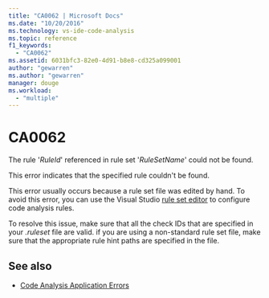 ```yaml
---
title: "CA0062 | Microsoft Docs"
ms.date: "10/20/2016"
ms.technology: vs-ide-code-analysis
ms.topic: reference
f1_keywords:
  - "CA0062"
ms.assetid: 6031bfc3-82e0-4d91-b8e8-cd325a099001
author: "gewarren"
ms.author: "gewarren"
manager: douge
ms.workload:
  - "multiple"
---
```

# CA0062

The rule '*RuleId*' referenced in rule set '*RuleSetName*' could not be found.

This error indicates that the specified rule couldn't be found.

This error usually occurs because a rule set file was edited by hand. To avoid this error, you can use the Visual Studio [rule set editor](../code-quality/working-in-the-code-analysis-rule-set-editor.md) to configure code analysis rules.

To resolve this issue, make sure that all the check IDs that are specified in your *.ruleset* file are valid. if you are using a non-standard rule set file, make sure that the appropriate rule hint paths are specified in the file.

## See also

- [Code Analysis Application Errors](../code-quality/code-analysis-application-errors.md)

